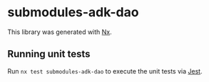 # submodules-adk-dao

This library was generated with [Nx](https://nx.dev).

## Running unit tests

Run `nx test submodules-adk-dao` to execute the unit tests via [Jest](https://jestjs.io).
